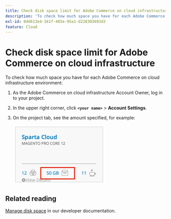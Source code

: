 ```yaml
---
title: Check disk space limit for Adobe Commerce on cloud infrastructure
description: 'To check how much space you have for each Adobe Commerce on cloud infrastructure environment:'
exl-id: 0dd613e4-161f-403e-95a1-d228303693d3
feature: Cloud
---
```

# Check disk space limit for Adobe Commerce on cloud infrastructure

To check how much space you have for each Adobe Commerce on cloud infrastructure environment:

1. As the Adobe Commerce on cloud infrastructure Account Owner, log in to your project.
1. In the upper right corner, click **`<your name>`** > **Account Settings**.
1. On the project tab, see the amount specified, for example:

   ![project space](assets/project_space.png)

## Related reading

[Manage disk space](https://devdocs.magento.com/cloud/project/manage-disk-space.html) in our developer documentation.
